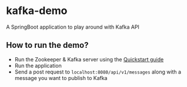 # kafka-demo
A SpringBoot application to play around with Kafka API

## How to run the demo?
 - Run the Zookeeper & Kafka server using the [Quickstart guide](https://kafka.apache.org/quickstart#quickstart_startserver)
 - Run the application
 - Send a post request to `localhost:8080/api/v1/messages` along with a message you want to publish to Kafka 